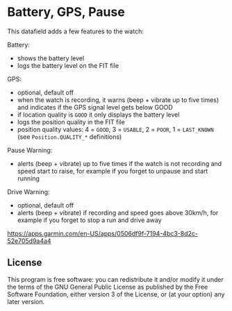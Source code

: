 # Battery, GPS, Pause

This datafield adds a few features to the watch:

Battery:

- shows the battery level
- logs the battery level on the FIT file

GPS:

- optional, default off
- when the watch is recording, it warns (beep + vibrate up to five times) and
  indicates if the GPS signal level gets below GOOD
- if location quality is `GOOD` it only displays the battery level
- logs the position quality in the FIT file
- position quality values: 4 = `GOOD`, 3 = `USABLE`, 2 = `POOR`, 1 =
  `LAST_KNOWN` (see `Position.QUALITY_*` definitions)

Pause Warning:

- alerts (beep + vibrate) up to five times if the watch is not recording and
  speed start to raise, for example if you forget to unpause and start running

Drive Warning:
- optional, default off
- alerts (beep + vibrate) if recording and speed goes above 30km/h, for example
  if you forget to stop a run and drive away

https://apps.garmin.com/en-US/apps/0506df9f-7194-4bc3-8d2c-52e705d9a4a4

## License

This program is free software: you can redistribute it and/or modify
it under the terms of the GNU General Public License as published by
the Free Software Foundation, either version 3 of the License, or
(at your option) any later version.
